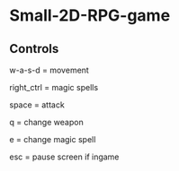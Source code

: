 # Small-2D-RPG-game

## Controls

w-a-s-d = movement

right_ctrl = magic spells

space = attack

q = change weapon

e = change magic spell

esc = pause screen if ingame

